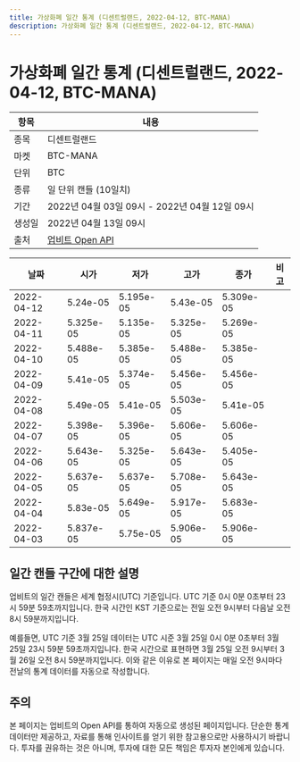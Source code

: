 ```yaml
---
title: 가상화폐 일간 통계 (디센트럴랜드, 2022-04-12, BTC-MANA)
description: 가상화폐 일간 통계 (디센트럴랜드, 2022-04-12, BTC-MANA)
---
```



가상화폐 일간 통계 (디센트럴랜드, 2022-04-12, BTC-MANA)
===

|항목|내용|
|--|--|
|종목|디센트럴랜드|
|마켓|BTC-MANA|
|단위|BTC|
|종류|일 단위 캔들 (10일치)|
|기간|2022년 04월 03일 09시 - 2022년 04월 12일 09시|
|생성일|2022년 04월 13일 09시|
|출처|[업비트 Open API](https://docs.upbit.com)|


|날짜|시가|저가|고가|종가|비고|
|--|--|--|--|--|--|
|2022-04-12|5.24e-05|5.195e-05|5.43e-05|5.309e-05|    |
|2022-04-11|5.325e-05|5.135e-05|5.325e-05|5.269e-05|    |
|2022-04-10|5.488e-05|5.385e-05|5.488e-05|5.385e-05|    |
|2022-04-09|5.41e-05|5.374e-05|5.456e-05|5.456e-05|    |
|2022-04-08|5.49e-05|5.41e-05|5.503e-05|5.41e-05|    |
|2022-04-07|5.398e-05|5.396e-05|5.606e-05|5.606e-05|    |
|2022-04-06|5.643e-05|5.325e-05|5.643e-05|5.405e-05|    |
|2022-04-05|5.637e-05|5.637e-05|5.708e-05|5.643e-05|    |
|2022-04-04|5.83e-05|5.649e-05|5.917e-05|5.683e-05|    |
|2022-04-03|5.837e-05|5.75e-05|5.906e-05|5.906e-05|    |


일간 캔들 구간에 대한 설명
---


업비트의 일간 캔들은 세계 협정시(UTC) 기준입니다. 
UTC 기준 0시 0분 0초부터 23시 59분 59초까지입니다. 
한국 시간인 KST 기준으로는 전일 오전 9시부터 다음날 오전 8시 59분까지입니다. 


예를들면, UTC 기준 3월 25일 데이터는 UTC 시준 3월 25일 0시 0분 0초부터 3월 25일 23시 59분 59초까지입니다. 
한국 시간으로 표현하면 3월 25일 오전 9시부터 3월 26일 오전 8시 59분까지입니다. 
이와 같은 이유로 본 페이지는 매일 오전 9시마다 전날의 통계 데이터를 자동으로 작성합니다. 


주의
---


본 페이지는 업비트의 Open API를 통하여 자동으로 생성된 페이지입니다. 
단순한 통계 데이터만 제공하고, 자료를 통해 인사이트를 얻기 위한 참고용으로만 사용하시기 바랍니다. 
투자를 권유하는 것은 아니며, 투자에 대한 모든 책임은 투자자 본인에게 있습니다. 
